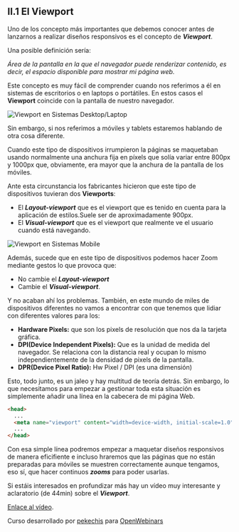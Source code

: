 ## II.1 El Viewport

Uno de los concepto más importantes que debemos conocer antes de lanzarnos a realizar diseños responsivos es el concepto de **_Viewport_**.

Una posible definición sería:

_Área de la pantalla en la que el navegador puede renderizar contenido, es decir, el espacio disponible para mostrar mi página web._

Este concepto es muy fácil de comprender cuando nos referimos a él en sistemas de escritorios o en laptops o portátiles. En estos casos el **Viewport** coincide con la pantalla de nuestro navegador.

![Viewport en Sistemas Desktop/Laptop](img/viewport_desktop.png)

Sin embargo, si nos referimos a móviles y tablets estaremos hablando de otra cosa diferente.

Cuando este tipo de dispositivos irrumpieron la páginas se maquetaban usando normalmente una anchura fija en píxels que solía variar entre 800px y 1000px que, obviamente, era mayor que la anchura de la pantalla de los móviles.

Ante esta circunstancia los fabricantes hicieron que este tipo de dispositivos tuvieran dos **Viewports**:

- El **_Layout-viewport_** que es el viewport que es tenido en cuenta para la aplicación de estilos.Suele ser de aproximadamente 900px.
- El **_Visual-viewport_** que es el viewport que realmente ve el usuario cuando está navegando.

![Viewport en Sistemas Mobile](img/mobile_viewport.png)

Además, sucede que en este tipo de dispositivos podemos hacer Zoom mediante gestos lo que provoca que:

- No cambie el **_Layout-viewport_**
- Cambie el **_Visual-viewport_**.

Y no acaban ahí los problemas. También, en este mundo de miles de dispositivos diferentes no vamos a encontrar con que tenemos que lidiar con diferentes valores para los:

- **Hardware Pixels:** que son los pixels de resolución que nos da la tarjeta gráfica.
- **DPI(Device Independent Pixels):** Que es la unidad de medida del navegador. Se relaciona con la distancia real y ocupan lo mismo independientemente de la densidad de pixels de la pantalla.
- **DPR(Device Pixel Ratio):** Hw Pixel / DPI (es una dimensión)

Esto, todo junto, es un jaleo y hay multitud de teoría detrás. Sin embargo, lo que necesitamos para empezar a gestionar toda esta situación es simplemente añadir una línea en la cabecera de mi página Web.

```html
<head>
  ...
  <meta name="viewport" content="width=device-width, initial-scale=1.0" />
  ...
</head>
```

Con esa simple línea podremos empezar a maquetar diseños responsivos de manera eficifiente e incluso hraremos que las páginas que no están preparadas para móviles se muestren correctamente aunque tengamos, eso sí, que hacer continuos **_zooms_** para poder usarlas.

Si estáis interesados en profundizar más hay un vídeo muy interesante y aclaratorio (de 44min) sobre el **_Viewport_**.

[Enlace al vídeo](https://vimeo.com/52851511).

Curso desarrollado por [pekechis](http://github.com/pekechis) para [OpenWebinars](https://openwebinars.net/)
